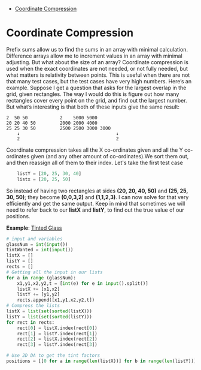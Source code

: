 <!-- TOC -->

- [Coordinate Compression](#coordinate-compression)

<!-- /TOC -->
# Coordinate Compression
Prefix sums allow us to find the sums in an array with minimal calculation. Difference arrays allow me to increment values in an array with minimal adjusting. But what about the size of an array? Coordinate compression is used when the exact coordinates are not needed, or not fully needed, but what matters is relativity between points. This is useful when there are not that many test cases, but the test cases have very high numbers.
Here’s an example. Suppose I get a question that asks for the largest overlap in the grid, given rectangles. The way I would do this is figure out how many rectangles cover every point on the grid, and find out the largest number. But what’s interesting is that both of these inputs give the same result:
```
2  50 50			2    5000 5000
20 20 40 50			2000 2000 4000
25 25 30 50			2500 2500 3000 3000
    ↓                                    ↓
    2                                    2
```
Coordinate compression takes all the X co-ordinates given and all the Y co-ordinates given (and any other amount of co-ordinates).We sort them out, and then reassign all of them to their index.  Let's take the first test case
```python
    listY = [20, 25, 30, 40]
    listx = [20, 25, 50]
```
So instead of having two rectangles at sides **(20, 20, 40, 50)** and **(25, 25, 30, 50)**; they become **(0,0,3,2)** and **(1,1,2,3)**. I can now solve for that very efficiently and get the same output. Keep in mind that sometimes we will need to refer back to our **listX** and **listY**, to find out the true value of our positions.

**Example**: [Tinted Glass](http://wcipeg.com/problem/ccc14s4)
```python
# input and variables
glassNum = int(input())
tintWanted = int(input())
listX = []
listY = []
rects = []
# Getting all the input in our lists
for a in range (glassNum):
    x1,y1,x2,y2,t = [int(e) for e in input().split()]
    listX += [x1,x2]
    listY += [y1,y2]
    rects.append([x1,y1,x2,y2,t])
# Compress the lists
listX = list(set(sorted(listX)))
listY = list(set(sorted(listY)))
for rect in rects:
    rect[0] = listX.index(rect[0])
    rect[1] = listY.index(rect[1])
    rect[2] = listX.index(rect[2])
    rect[3] = listY.index(rect[3])

# Use 2D DA to get the tint factors
positions = [[0 for a in range(len(listX))] for b in range(len(listY))]
```
